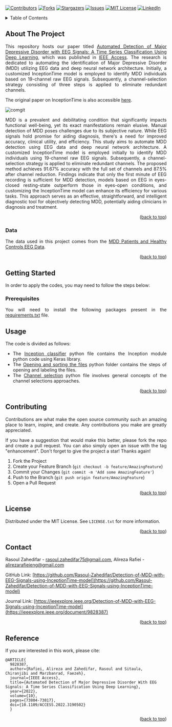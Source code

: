 <!-- Improved compatibility of back to top link: See: https://github.com/othneildrew/Best-README-Template/pull/73 -->
<a name="readme-top"></a>
<!--
*** Thanks for checking out the Best-README-Template. If you have a suggestion
*** that would make this better, please fork the repo and create a pull request
*** or simply open an issue with the tag "enhancement".
*** Don't forget to give the project a star!
*** Thanks again! Now go create something AMAZING! :D
-->



<!-- PROJECT SHIELDS -->
<!--
*** I'm using markdown "reference style" links for readability.
*** Reference links are enclosed in brackets [ ] instead of parentheses ( ).
*** See the bottom of this document for the declaration of the reference variables
*** for contributors-url, forks-url, etc. This is an optional, concise syntax you may use.
*** https://www.markdownguide.org/basic-syntax/#reference-style-links
-->
[![Contributors][contributors-shield]][contributors-url]
[![Forks][forks-shield]][forks-url]
[![Stargazers][stars-shield]][stars-url]
[![Issues][issues-shield]][issues-url]
[![MIT License][license-shield]][license-url]
[![LinkedIn][linkedin-shield]][linkedin-url]


<!-- TABLE OF CONTENTS -->
<details>
  <summary>Table of Contents</summary>
  <ol>
    <li>
      <a href="#about-the-project">About The Project</a>
    </li>
    <li>
      <a href="#Data">Data</a>
    </li>
    <li>
      <a href="#getting-started">Getting Started</a>
      <ul>
        <li><a href="#prerequisites">Prerequisites</a></li>
      </ul>
    </li>
    <li><a href="#usage">Usage</a></li>
    <li><a href="#contributing">Contributing</a></li>
    <li><a href="#license">License</a></li>
    <li><a href="#contact">Contact</a></li>
    <li><a href="#Reference">Reference</a></li>
  </ol>
</details>



<!-- ABOUT THE PROJECT -->
## About The Project

<div align="justify"> 

This repository hosts our paper titled [Automated Detection of Major Depressive Disorder with EEG Signals: A Time Series Classification Using Deep Learning](https://ieeexplore.ieee.org/document/9828387), which was published in [IEEE Access](https://ieeexplore.ieee.org/document/9828387). The research is dedicated to automating the identification of Major Depressive Disorder (MDD) utilizing EEG data and deep neural network architecture. Initially, a customized InceptionTime model is employed to identify MDD individuals based on 19-channel raw EEG signals. Subsequently, a channel-selection strategy consisting of three steps is applied to eliminate redundant channels.

The original paper on InceptionTime is also accessible [here](https://arxiv.org/pdf/1909.04939.pdf). </div>

![comgit](https://user-images.githubusercontent.com/96019816/162617323-416d4fec-b6ad-4a6e-afba-396e6b837392.jpg)

<div align="justify"> MDD is a prevalent and debilitating condition that significantly impacts functional well-being, yet its exact manifestations remain elusive. Manual detection of MDD poses challenges due to its subjective nature. While EEG signals hold promise for aiding diagnosis, there's a need for improved accuracy, clinical utility, and efficiency. This study aims to automate MDD detection using EEG data and deep neural network architecture. A customized InceptionTime model is employed initially to identify MDD individuals using 19-channel raw EEG signals. Subsequently, a channel-selection strategy is applied to eliminate redundant channels. The proposed method achieves 91.67% accuracy with the full set of channels and 87.5% after channel reduction. Findings indicate that only the first minute of EEG recording is sufficient for MDD detection, models based on EEG in eyes-closed resting-state outperform those in eyes-open conditions, and customizing the InceptionTime model can enhance its efficiency for various tasks. This approach serves as an effective, straightforward, and intelligent diagnostic tool for objectively detecting MDD, potentially aiding clinicians in diagnosis and treatment. </div>

<p align="right">(<a href="#readme-top">back to top</a>)</p>



<!-- Data -->
### Data

<div align="justify"> 

The data used in this project comes from the [MDD Patients and Healthy Controls EEG Data](https://figshare.com/articles/dataset/EEG_Data_New/4244171). </div>


<p align="right">(<a href="#readme-top">back to top</a>)</p>



<!-- GETTING STARTED -->
## Getting Started

In order to apply the codes, you may need to follow the steps below:


<!-- PREREQUISITES -->
### Prerequisites

<div align="justify"> 

You will need to install the following packages present in the [requirements.txt](https://github.com/Rasoul_Zahedifar/Detection-of-MDD-with-EEG-Signals-using-InceptionTime-model/blob/master/requirements.txt) file. </div>



<!-- USAGE EXAMPLES -->
## Usage

<div align="justify"> 

The code is divided as follows: 
* The [Inception classifier](https://github.com/Rasoul-Zahedifar/Detection-of-MDD-with-EEG-Signals-using-InceptionTime-model/blob/414d89c2e4de0d3b786e55221074ebef585b6863/Inception%20classifier.py) python file contains the Inception module python code using Keras library.
* The [Opening and sorting the files](https://github.com/Rasoul-Zahedifar/Detection-of-MDD-with-EEG-Signals-using-InceptionTime-model/blob/414d89c2e4de0d3b786e55221074ebef585b6863/Opening%20and%20sorting%20the%20files.py) python folder contains the steps of opening and labeling the files.
* The [Channel selection](https://github.com/Rasoul-Zahedifar/Detection-of-MDD-with-EEG-Signals-using-InceptionTime-model/blob/414d89c2e4de0d3b786e55221074ebef585b6863/Channel%20selection.py) python file involves general concepts of the channel selections approaches. </div>

<p align="right">(<a href="#readme-top">back to top</a>)</p>



<!-- CONTRIBUTING -->
## Contributing

<div align="justify"> Contributions are what make the open source community such an amazing place to learn, inspire, and create. Any contributions you make are greatly appreciated.

If you have a suggestion that would make this better, please fork the repo and create a pull request. You can also simply open an issue with the tag "enhancement".
Don't forget to give the project a star! Thanks again!

1. Fork the Project
2. Create your Feature Branch (`git checkout -b feature/AmazingFeature`)
3. Commit your Changes (`git commit -m 'Add some AmazingFeature'`)
4. Push to the Branch (`git push origin feature/AmazingFeature`)
5. Open a Pull Request </div>

<p align="right">(<a href="#readme-top">back to top</a>)</p>



<!-- LICENSE -->
## License

Distributed under the MIT License. See `LICENSE.txt` for more information.

<p align="right">(<a href="#readme-top">back to top</a>)</p>



<!-- CONTACT -->
## Contact

Rasoul Zahedifar - rasoul.zahedifar75@gmail.com,
Alireza Rafiei - alirezarafieieng@gmail.com

GitHub Link: [https://github.com/Rasoul-Zahedifar/Detection-of-MDD-with-EEG-Signals-using-InceptionTime-model](https://github.com/Rasoul-Zahedifar/Detection-of-MDD-with-EEG-Signals-using-InceptionTime-model)

Journal Link: [https://ieeexplore.ieee.org/Detection-of-MDD-with-EEG-Signals-using-InceptionTime-model](https://ieeexplore.ieee.org/document/9828387)

<p align="right">(<a href="#readme-top">back to top</a>)</p>



<!-- REFERENCE -->
## Reference

If you are interested in this work, please cite:

```
@ARTICLE{
  9828387,
  author={Rafiei, Alireza and Zahedifar, Rasoul and Sitaula, Chiranjibi and Marzbanrad, Faezeh},
  journal={IEEE Access}, 
  title={Automated Detection of Major Depressive Disorder With EEG Signals: A Time Series Classification Using Deep Learning}, 
  year={2022},
  volume={10},
  pages={73804-73817},
  doi={10.1109/ACCESS.2022.3190502}
  }
```

<p align="right">(<a href="#readme-top">back to top</a>)</p>



<!-- MARKDOWN LINKS & IMAGES -->
<!-- https://www.markdownguide.org/basic-syntax/#reference-style-links -->
[contributors-shield]: https://img.shields.io/github/contributors/Rasoul-Zahedifar/Detection-of-MDD-with-EEG-Signals-using-InceptionTime-model.svg?style=for-the-badge
[contributors-url]: https://github.com/Rasoul-Zahedifar/Detection-of-MDD-with-EEG-Signals-using-InceptionTime-model/graphs/contributors
[forks-shield]: https://img.shields.io/github/forks/Rasoul-Zahedifar/Detection-of-MDD-with-EEG-Signals-using-InceptionTime-model.svg?style=for-the-badge
[forks-url]: https://github.com/Rasoul-Zahedifar/Detection-of-MDD-with-EEG-Signals-using-InceptionTime-model/network/members
[stars-shield]: https://img.shields.io/github/stars/Rasoul-Zahedifar/Detection-of-MDD-with-EEG-Signals-using-InceptionTime-model.svg?style=for-the-badge
[stars-url]: https://github.com/Rasoul-Zahedifar/Detection-of-MDD-with-EEG-Signals-using-InceptionTime-model/stargazers
[issues-shield]: https://img.shields.io/github/issues/Rasoul-Zahedifar/Detection-of-MDD-with-EEG-Signals-using-InceptionTime-model.svg?style=for-the-badge
[issues-url]: https://github.com/Rasoul-Zahedifar/Detection-of-MDD-with-EEG-Signals-using-InceptionTime-model/issues
[license-shield]: https://img.shields.io/github/license/Rasoul-Zahedifar/Detection-of-MDD-with-EEG-Signals-using-InceptionTime-model.svg?style=for-the-badge
[license-url]: https://github.com/Rasoul-Zahedifar/Detection-of-MDD-with-EEG-Signals-using-InceptionTime-model/blob/master/LICENSE.txt
[linkedin-shield]: https://img.shields.io/badge/-LinkedIn-black.svg?style=for-the-badge&logo=linkedin&colorB=555
[linkedin-url]: https://linkedin.com/in/rasoul-zahedifar